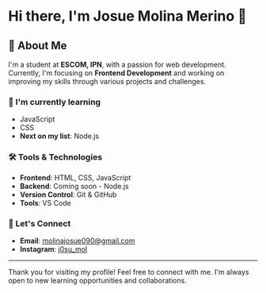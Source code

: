 # Hi there, I'm Josue Molina Merino 👋


## 🚀 About Me

I'm a student at **ESCOM, IPN**, with a passion for web development. Currently, I'm focusing on **Frontend Development** and working on improving my skills through various projects and challenges.

### 🌱 I'm currently learning

- JavaScript
- CSS
- **Next on my list**: Node.js

### 🛠️ Tools & Technologies

- **Frontend**: HTML, CSS, JavaScript
- **Backend**: Coming soon - Node.js
- **Version Control**: Git & GitHub
- **Tools**: VS Code

### 🤝 Let's Connect

- **Email**: [molinajosue090@gmail.com](mailto:tu-correo@example.com)
- **Instagram**: [j0su_mol](https://www.instagram.com/j0su_mol)

---

Thank you for visiting my profile! Feel free to connect with me. I'm always open to new learning opportunities and collaborations.
